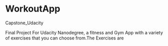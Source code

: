 # WorkoutApp
Capstone_Udacity

Final Project For Udacity Nanodegree, a fitness and Gym App with a variety of exercises that you can choose from.The Exercises are


